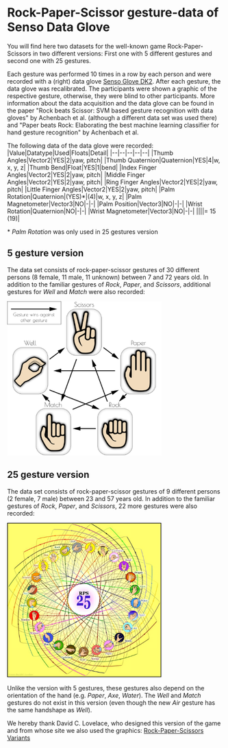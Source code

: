 # Rock-Paper-Scissor gesture-data of Senso Data Glove

You will find here two datasets for the well-known game Rock-Paper-Scissors in two different versions: First one with 5 different gestures and second one with 25 gestures.

Each gesture was performed 10 times in a row by each person and were recorded with a (right) data glove [Senso Glove DK2](https://senso.me). After each gesture, the data glove was recalibrated. The participants were shown a graphic of the respective gesture, otherwise, they were blind to other participants.
More information about the data acquisition and the data glove can be found in the paper "Rock beats Scissor: SVM based gesture recognition with data gloves" by Achenbach et al. (although a different data set was used there) and "Paper beats Rock: Elaborating the best machine learning classifier for hand gesture recognition" by Achenbach et al.

The following data of the data glove were recorded:
|Value|Datatype|Used|Floats|Detail|
|--|--|--|--|--|
|Thumb Angles|Vector2|YES|2|yaw, pitch|
|Thumb Quaternion|Quaternion|YES|4|w, x, y, z|
|Thumb Bend|Float|YES|1|bend|
|Index Finger Angles|Vector2|YES|2|yaw, pitch|
|Middle Finger Angles|Vector2|YES|2|yaw, pitch|
|Ring Finger Angles|Vector2|YES|2|yaw, pitch|
|Little Finger Angles|Vector2|YES|2|yaw, pitch|
|Palm Rotation|Quaternion|(YES)\*|(4)|w, x, y, z|
|Palm Magnetometer|Vector3|NO|-|-|
|Palm Position|Vector3|NO|-|-|
|Wrist Rotation|Quaternion|NO|-|-|
|Wrist Magnetometer|Vector3|NO|-|-|
||||= 15 (19)|

\* *Palm Rotation* was only used in 25 gestures version

## 5 gesture version

The data set consists of rock-paper-scissor gestures of 30 different persons (8 female, 11 male, 11 unknown) between 7 and 72 years old. In addition to the familiar gestures of *Rock*, *Paper*, and *Scissors*, additional gestures for *Well* and *Match* were also recorded:

<img alt="5 gestures" src="rps5.png" width="360">

## 25 gesture version

The data set consists of rock-paper-scissor gestures of 9 different persons (2 female, 7 male) between 23 and 57 years old. In addition to the familiar gestures of *Rock*, *Paper*, and *Scissors*, 22 more gestures were also recorded:

<img alt="25 gestures" src="rps25.png" width="360">

Unlike the version with 5 gestures, these gestures also depend on the orientation of the hand (e.g. *Paper*, *Axe*, *Water*). The *Well* and *Match* gestures do not exist in this version (even though the new *Air* gesture has the same handshape as *Well*).

We hereby thank David C. Lovelace, who designed this version of the game and from whose site we also used the graphics: [Rock-Paper-Scissors Variants](https://www.umop.com/rps.htm)
